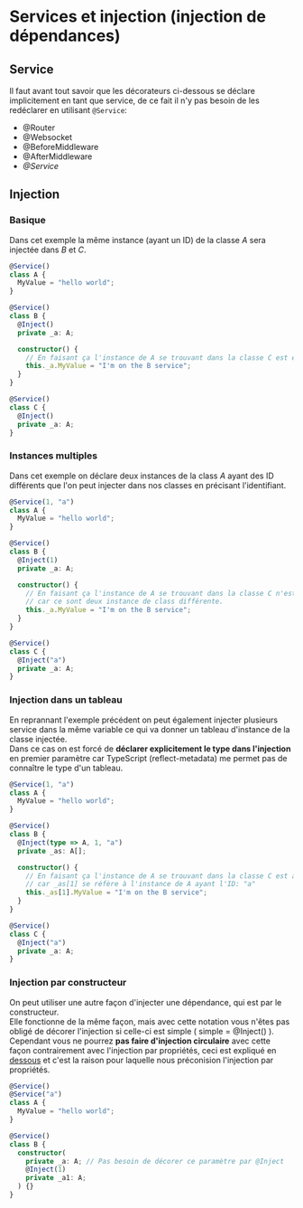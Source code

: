 # Services et injection (injection de dépendances)

## Service
Il faut avant tout savoir que les décorateurs ci-dessous se déclare implicitement en tant que service, de ce fait il n'y pas besoin de les redéclarer en utilisant `@Service`:
- @Router
- @Websocket
- @BeforeMiddleware
- @AfterMiddleware
- _@Service_

## Injection

### Basique
Dans cet exemple la même instance (ayant un ID) de la classe _A_ sera injectée dans _B_ et _C_.
```typescript
@Service()
class A {
  MyValue = "hello world";
}
```
```typescript
@Service()
class B {
  @Inject()
  private _a: A;

  constructor() {
    // En faisant ça l'instance de A se trouvant dans la classe C est également affectée
    this._a.MyValue = "I'm on the B service";
  }
}
```
```typescript
@Service()
class C {
  @Inject()
  private _a: A;
}
```

### Instances multiples
Dans cet exemple on déclare deux instances de la class _A_ ayant des ID différents que l'on peut injecter dans nos classes en précisant l'identifiant.
```typescript
@Service(1, "a")
class A {
  MyValue = "hello world";
}
```
```typescript
@Service()
class B {
  @Inject(1)
  private _a: A;

  constructor() {
    // En faisant ça l'instance de A se trouvant dans la classe C n'est PAS affectée,
    // car ce sont deux instance de class différente.
    this._a.MyValue = "I'm on the B service";
  }
}
```
```typescript
@Service()
class C {
  @Inject("a")
  private _a: A;
}
```

### Injection dans un tableau
En reprannant l'exemple précédent on peut également injecter plusieurs service dans la même variable ce qui va donner un tableau d'instance de la classe injectée.  
Dans ce cas on est forcé de **déclarer explicitement le type dans l'injection** en premier paramètre car TypeScript (reflect-metadata) me permet pas de connaître le type d'un tableau.
```typescript
@Service(1, "a")
class A {
  MyValue = "hello world";
}
```
```typescript
@Service()
class B {
  @Inject(type => A, 1, "a")
  private _as: A[];

  constructor() {
    // En faisant ça l'instance de A se trouvant dans la classe C est affectée,
    // car _as[1] se réfère à l'instance de A ayant l'ID: "a"
    this._as[1].MyValue = "I'm on the B service";
  }
}
```
```typescript
@Service()
class C {
  @Inject("a")
  private _a: A;
}
```

### Injection par constructeur
On peut utiliser une autre façon d'injecter une dépendance, qui est par le constructeur.  
Elle fonctionne de la même façon, mais avec cette notation vous n'êtes pas obligé de décorer l'injection si celle-ci est simple ( simple = @Inject() ).  
Cependant vous ne pourrez **pas faire d'injection circulaire** avec cette façon contrairement avec l'injection par propriétés, ceci est expliqué en [dessous](http://localhost:3000/#/fr/DI?id=circular-dependencies) et c'est la raison pour laquelle nous préconision l'injection par propriétés.
```typescript
@Service()
@Service("a")
class A {
  MyValue = "hello world";
}
```
```typescript
@Service()
class B {
  constructor(
    private _a: A; // Pas besoin de décorer ce paramètre par @Inject
    @Inject(1)
    private _a1: A;
  ) {}
}
```
